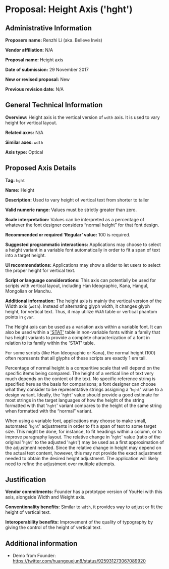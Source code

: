 # Proposal: Height Axis ('hght')

## Administrative Information

**Proposers name:** Renzhi Li (aka. Belleve Invis)

**Vendor affiliation:** N/A

**Proposal name:** Height axis

**Date of submission:** 29 November 2017

**New or revised proposal:** New

**Previous revision date:** N/A


## General Technical Information

**Overview:** Height axis is the vertical version of `wdth` axis. It is used to vary height for vertical layout.

**Related axes:** N/A

**Similar axes:** `wdth`

**Axis type:** Optical


## Proposed Axis Details

**Tag:** `hght`

**Name:** Height

**Description:** Used to vary height of vertical text from shorter to taller

**Valid numeric range:** Values must be strictly greater than zero.

**Scale interpretation:** Values can be interpreted as a percentage of whatever the font designer considers “normal height” for that font design.

**Recommended or required ‘Regular’ value:** 100 is required.

**Suggested programmatic interactions:** Applications may choose to select a height variant in a variable font automatically in order to fit a span of text into a target height.

**UI recommendations:** Applications may show a slider to let users to select the proper height for vertical text.

**Script or language considerations:** This axis can potentially be used for scripts with vertical layout, including Han Ideographic, Kana, Hangul, Mongolian or Manchu.

**Additional information:** The height axis is mainly the vertical version of the Width axis (`wdth`). Instead of alternating glyph width, it changes glyph height, for vertical text. Thus, it may utilize `VVAR` table or vertical phantom points in `gvar`.

The Height axis can be used as a variation axis within a variable font. It can also be used within a ['STAT'](https://www.microsoft.com/typography/otspec/stat.htm) table in non-variable fonts within a family that has height variants to provide a complete characterization of a font in relation to its family within the 'STAT' table.

For some scripts (like Han Ideographic or Kana), the normal height (100) often represents that all glyphs of these scripts are exactly 1 em tall.

Percentage of normal height is a comparitive scale that will depend on the specific items being compared. The height of a vertical line of text very much depends on the content of the text. No specific reference string is specified here as the basis for comparisons; a font designer can choose what they consider to be representative strings assigning a '`hght`' value to a design variant. Ideally, the '`hght`' value should provide a good estimate for most strings in the target languages of how the height of the string formatted with that '`hght`' variant compares to the height of the same string when formatted with the “normal” variant.

When using a variable font, applications may choose to make small, automated '`hght`' adjustments in order to fit a span of text to some target size. This might be done, for instance, to fit headings within a column, or to improve paragraphy layout. The relative change in '`hght`' value (ratio of the original '`hght`' to the adjusted '`hght`') may be used as a first approximation of the adjustment needed. Since the relative change in height may depend on the actual text content, however, this may not provide the exact adjustment needed to obtain the desired height adjustment. The application will likely need to refine the adjustment over multiple attempts.

## Justification

**Vendor commitments:** Founder has a prototype version of YouHei with this axis, alongside Width and Weight axis.

**Conventionality benefits:** Similar to `wdth`, it provides way to adjust or fit the height of vertical text.

**Interoperability benefits:** Improvement of the quality of typography by giving the control of the height of vertical text.

## Additional information

- Demo from Founder: https://twitter.com/huangxuejun8/status/925931273067089920

